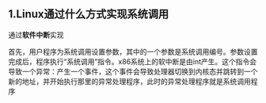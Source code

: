 ## 1.Linux通过什么方式实现系统调用

通过**软件中断**实现

首先，用户程序为系统调用设置参数，其中的一个参数是系统调用编号。参数设置完成后，程序执行“系统调用”指令。x86系统上的软中断是由int产生。这个指令会导致一个异常：产生一个事件，这个事件会导致处理器切换到内核态并跳转到一个新的地址，并开始执行那里的异常处理程序，此时的异常处理程序就是系统调用程序